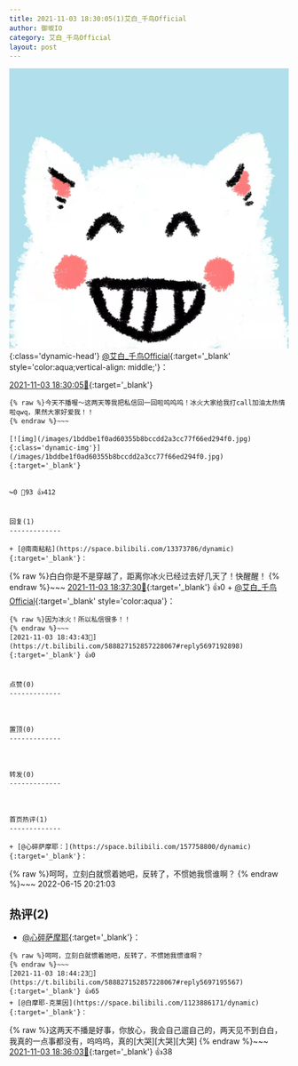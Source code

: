 ```yaml
---
title: 2021-11-03 18:30:05(1)艾白_千鸟Official
author: 御坂IO
category: 艾白_千鸟Official
layout: post
---
```


![img](/images/9ae8b9445fd0665cc014d9080156a45271be73c6.jpg){:class='dynamic-head'}
[@艾白_千鸟Official](https://space.bilibili.com/334537711/dynamic){:target='_blank' style='color:aqua;vertical-align: middle;'}：

[2021-11-03 18:30:05🔗](https://t.bilibili.com/588827152857228067){:target='_blank'}

~~~
{% raw %}今天不播喔～这两天等我把私信回一回啦呜呜呜！冰火大家给我打call加油太热情啦qwq，果然大家好爱我！！
{% endraw %}~~~

[![img](/images/1bddbe1f0ad60355b8bccdd2a3cc77f66ed294f0.jpg){:class='dynamic-img'}](/images/1bddbe1f0ad60355b8bccdd2a3cc77f66ed294f0.jpg){:target='_blank'}


↪️0 💬93 👍412


回复(1)
-------------

+ [@南南粘粘](https://space.bilibili.com/13373786/dynamic){:target='_blank'}：
~~~
{% raw %}白白你是不是穿越了，距离你冰火已经过去好几天了！快醒醒！
{% endraw %}~~~
[2021-11-03 18:37:30🔗](https://t.bilibili.com/588827152857228067#reply5697149774){:target='_blank'} 👍0
    + [@艾白_千鸟Official](https://space.bilibili.com/334537711/dynamic){:target='_blank' style='color:aqua'}：
~~~
{% raw %}因为冰火！所以私信很多！！
{% endraw %}~~~
[2021-11-03 18:43:43🔗](https://t.bilibili.com/588827152857228067#reply5697192898){:target='_blank'} 👍0


点赞(0)
-------------



置顶(0)
-------------



转发(0)
-------------



首页热评(1)
-------------

+ [@心碎萨摩耶：](https://space.bilibili.com/157758800/dynamic){:target='_blank'}：
~~~
{% raw %}呵呵，立刻白就惯着她吧，反转了，不惯她我惯谁啊？
{% endraw %}~~~
2022-06-15 20:21:03


热评(2)
-------------

+ [@心碎萨摩耶](https://space.bilibili.com/157758800/dynamic){:target='_blank'}：
~~~
{% raw %}呵呵，立刻白就惯着她吧，反转了，不惯她我惯谁啊？
{% endraw %}~~~
[2021-11-03 18:44:23🔗](https://t.bilibili.com/588827152857228067#reply5697195567){:target='_blank'} 👍65
+ [@白摩耶-克莱因](https://space.bilibili.com/1123886171/dynamic){:target='_blank'}：
~~~
{% raw %}这两天不播是好事，你放心，我会自己遛自己的，两天见不到白白，我真的一点事都没有，呜呜呜，真的[大哭][大哭][大哭]
{% endraw %}~~~
[2021-11-03 18:36:03🔗](https://t.bilibili.com/588827152857228067#reply5697139734){:target='_blank'} 👍38


